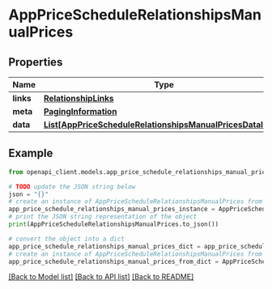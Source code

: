 # AppPriceScheduleRelationshipsManualPrices


## Properties

Name | Type | Description | Notes
------------ | ------------- | ------------- | -------------
**links** | [**RelationshipLinks**](RelationshipLinks.md) |  | [optional] 
**meta** | [**PagingInformation**](PagingInformation.md) |  | [optional] 
**data** | [**List[AppPriceScheduleRelationshipsManualPricesDataInner]**](AppPriceScheduleRelationshipsManualPricesDataInner.md) |  | [optional] 

## Example

```python
from openapi_client.models.app_price_schedule_relationships_manual_prices import AppPriceScheduleRelationshipsManualPrices

# TODO update the JSON string below
json = "{}"
# create an instance of AppPriceScheduleRelationshipsManualPrices from a JSON string
app_price_schedule_relationships_manual_prices_instance = AppPriceScheduleRelationshipsManualPrices.from_json(json)
# print the JSON string representation of the object
print(AppPriceScheduleRelationshipsManualPrices.to_json())

# convert the object into a dict
app_price_schedule_relationships_manual_prices_dict = app_price_schedule_relationships_manual_prices_instance.to_dict()
# create an instance of AppPriceScheduleRelationshipsManualPrices from a dict
app_price_schedule_relationships_manual_prices_from_dict = AppPriceScheduleRelationshipsManualPrices.from_dict(app_price_schedule_relationships_manual_prices_dict)
```
[[Back to Model list]](../README.md#documentation-for-models) [[Back to API list]](../README.md#documentation-for-api-endpoints) [[Back to README]](../README.md)


